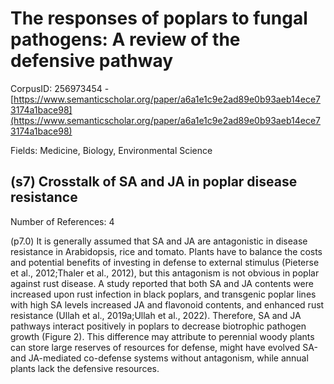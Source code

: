 # The responses of poplars to fungal pathogens: A review of the defensive pathway

CorpusID: 256973454 - [https://www.semanticscholar.org/paper/a6a1e1c9e2ad89e0b93aeb14ece73174a1bace98](https://www.semanticscholar.org/paper/a6a1e1c9e2ad89e0b93aeb14ece73174a1bace98)

Fields: Medicine, Biology, Environmental Science

## (s7) Crosstalk of SA and JA in poplar disease resistance
Number of References: 4

(p7.0) It is generally assumed that SA and JA are antagonistic in disease resistance in Arabidopsis, rice and tomato. Plants have to balance the costs and potential benefits of investing in defense to external stimulus (Pieterse et al., 2012;Thaler et al., 2012), but this antagonism is not obvious in poplar against rust disease. A study reported that both SA and JA contents were increased upon rust infection in black poplars, and transgenic poplar lines with high SA levels increased JA and flavonoid contents, and enhanced rust resistance (Ullah et al., 2019a;Ullah et al., 2022). Therefore, SA and JA pathways interact positively in poplars to decrease biotrophic pathogen growth (Figure 2). This difference may attribute to perennial woody plants can store large reserves of resources for defense, might have evolved SA-and JA-mediated co-defense systems without antagonism, while annual plants lack the defensive resources.
